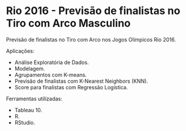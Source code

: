 # Rio 2016 - Previsão de finalistas no Tiro com Arco Masculino
Previsão de finalistas no Tiro com Arco nos Jogos Olímpicos Rio 2016.

Aplicações:
- Análise Exploratória de Dados.
- Modelagem.
- Agrupamentos com K-means.
- Previsão de finalistas com K-Nearest Neighbors (KNN).
- Score para finalistas com Regressão Logística.

Ferramentas utilizadas:
- Tableau 10.
- R.
- RStudio.
